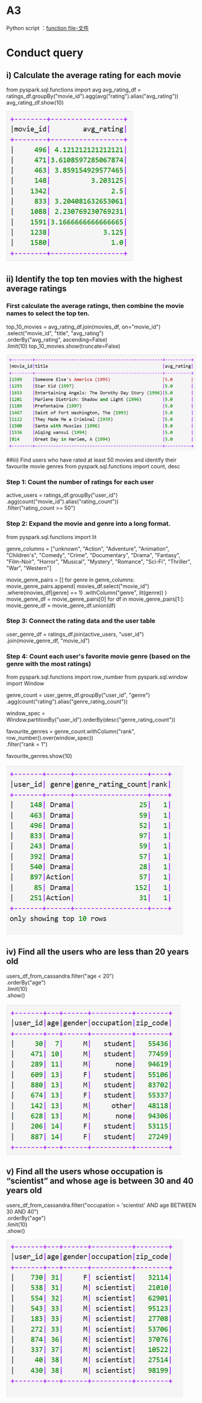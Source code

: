 # A3
 Python script ：[function file-文件](Untitled15.md)

# Conduct query

## i) Calculate the average rating for each movie

from pyspark.sql.functions import avg
avg_rating_df = ratings_df.groupBy("movie_id").agg(avg("rating").alias("avg_rating"))
avg_rating_df.show(10)

![Calculate the average rating for each movie](1.png)

##  ii) Identify the top ten movies with the highest average ratings
### First calculate the average ratings, then combine the movie names to select the top ten.
top_10_movies = avg_rating_df.join(movies_df, on="movie_id") \
                              .select("movie_id", "title", "avg_rating") \
                              .orderBy("avg_rating", ascending=False) \
                              .limit(10)
top_10_movies.show(truncate=False)

![Identify the top ten movies with the highest average ratings](2.png)

##iii) Find users who have rated at least 50 movies and identify their favourite movie genres
from pyspark.sql.functions import count, desc

### Step 1: Count the number of ratings for each user
active_users = ratings_df.groupBy("user_id") \
                         .agg(count("movie_id").alias("rating_count")) \
                         .filter("rating_count >= 50")

### Step 2: Expand the movie and genre into a long format.
from pyspark.sql.functions import lit

genre_columns = ["unknown", "Action", "Adventure", "Animation", "Children's", "Comedy", "Crime",
                 "Documentary", "Drama", "Fantasy", "Film-Noir", "Horror", "Musical",
                 "Mystery", "Romance", "Sci-Fi", "Thriller", "War", "Western"]

movie_genre_pairs = []
for genre in genre_columns:
    movie_genre_pairs.append(
        movies_df.select("movie_id")
        .where(movies_df[genre] == 1)
        .withColumn("genre", lit(genre))
    )
movie_genre_df = movie_genre_pairs[0]
for df in movie_genre_pairs[1:]:
    movie_genre_df = movie_genre_df.union(df)

### Step 3: Connect the rating data and the user table
user_genre_df = ratings_df.join(active_users, "user_id") \
                          .join(movie_genre_df, "movie_id")

### Step 4: Count each user's favorite movie genre (based on the genre with the most ratings)
from pyspark.sql.functions import row_number
from pyspark.sql.window import Window

genre_count = user_genre_df.groupBy("user_id", "genre") \
                           .agg(count("rating").alias("genre_rating_count"))

window_spec = Window.partitionBy("user_id").orderBy(desc("genre_rating_count"))

favourite_genres = genre_count.withColumn("rank", row_number().over(window_spec)) \
                              .filter("rank = 1")

favourite_genres.show(10)

![Find users who have rated at least 50 movies and identify their favourite movie genres](3.png)


##  iv) Find all the users who are less than 20 years old
users_df_from_cassandra.filter("age < 20") \
     .orderBy("age") \
     .limit(10) \
     .show()

![Find all the users who are less than 20 years old](4.png)

##  v) Find all the users whose occupation is “scientist” and whose age is between 30 and 40 years old

users_df_from_cassandra.filter("occupation = 'scientist' AND age BETWEEN 30 AND 40") \
     .orderBy("age") \
     .limit(10) \
     .show() 

![Find all the users whose occupation is “scientist” and whose age is between 30 and 40 years old](5.png)
